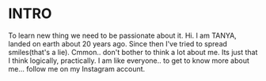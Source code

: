 # INTRO
To learn new thing we need to be passionate about it.
Hi. I am TANYA, landed on earth about 20 years ago.
Since then I've tried to spread smiles(that's a lie). Cmmon.. don't bother to think a lot about me.
Its just that I think logically, practically. 
I am like everyone.. to get to know more about me... follow me on my Instagram account.
